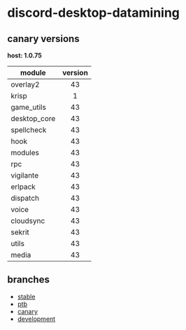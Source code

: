 # discord-desktop-datamining

## canary versions

**host: 1.0.75**

| module | version |
| ------ | :-----: |
| overlay2 | 43 |
| krisp | 1 |
| game_utils | 43 |
| desktop_core | 43 |
| spellcheck | 43 |
| hook | 43 |
| modules | 43 |
| rpc | 43 |
| vigilante | 43 |
| erlpack | 43 |
| dispatch | 43 |
| voice | 43 |
| cloudsync | 43 |
| sekrit | 43 |
| utils | 43 |
| media | 43 |

## branches

- [stable](https://github.com/OpenAsar/discord-desktop-datamining/tree/stable)
- [ptb](https://github.com/OpenAsar/discord-desktop-datamining/tree/ptb)
- [canary](https://github.com/OpenAsar/discord-desktop-datamining/tree/canary)
- [development](https://github.com/OpenAsar/discord-desktop-datamining/tree/development)